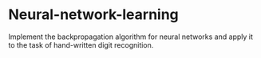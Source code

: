 # Neural-network-learning
Implement the backpropagation algorithm for neural networks and apply it to the task of hand-written digit recognition.
